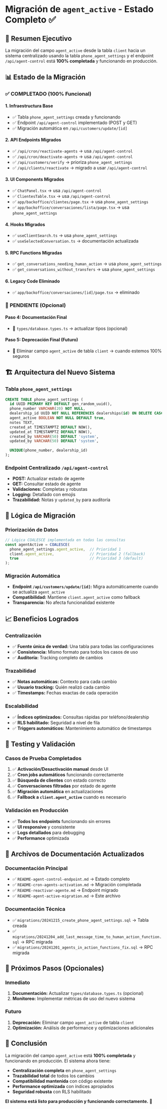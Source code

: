 # Migración de `agent_active` - Estado Completo ✅

## 🎯 Resumen Ejecutivo

La migración del campo `agent_active` desde la tabla `client` hacia un sistema centralizado usando la tabla `phone_agent_settings` y el endpoint `/api/agent-control` está **100% completada** y funcionando en producción.

## 📊 Estado de la Migración

### ✅ **COMPLETADO (100% Funcional)**

#### **1. Infraestructura Base**
- ✅ Tabla `phone_agent_settings` creada y funcionando
- ✅ Endpoint `/api/agent-control` implementado (POST y GET)
- ✅ Migración automática en `/api/customers/update/[id]`

#### **2. API Endpoints Migrados**
- ✅ `/api/cron/reactivate-agents` → usa `/api/agent-control`
- ✅ `/api/cron/deactivate-agents` → usa `/api/agent-control`
- ✅ `/api/customers/verify` → prioriza `phone_agent_settings`
- ✅ `/api/clients/reactivate` → migrado a usar `/api/agent-control`

#### **3. UI Components Migrados**
- ✅ `ChatPanel.tsx` → usa `/api/agent-control`
- ✅ `ClientesTable.tsx` → usa `/api/agent-control`
- ✅ `app/backoffice/clientes/page.tsx` → usa `phone_agent_settings`
- ✅ `app/backoffice/conversaciones/lista/page.tsx` → usa `phone_agent_settings`

#### **4. Hooks Migrados**
- ✅ `useClientSearch.ts` → usa `phone_agent_settings`
- ✅ `useSelectedConversation.ts` → documentación actualizada

#### **5. RPC Functions Migradas**
- ✅ `get_conversations_needing_human_action` → usa `phone_agent_settings`
- ✅ `get_conversations_without_transfers` → usa `phone_agent_settings`

#### **6. Legacy Code Eliminado**
- ✅ `app/backoffice/conversaciones/[id]/page.tsx` → eliminado

### 🔄 **PENDIENTE (Opcional)**

#### **Paso 4: Documentación Final**
- 🔄 `types/database.types.ts` → actualizar tipos (opcional)

#### **Paso 5: Deprecación Final (Futuro)**
- 🔄 Eliminar campo `agent_active` de tabla `client` → cuando estemos 100% seguros

## 🏗️ Arquitectura del Nuevo Sistema

### **Tabla `phone_agent_settings`**
```sql
CREATE TABLE phone_agent_settings (
  id UUID PRIMARY KEY DEFAULT gen_random_uuid(),
  phone_number VARCHAR(20) NOT NULL,
  dealership_id UUID NOT NULL REFERENCES dealerships(id) ON DELETE CASCADE,
  agent_active BOOLEAN NOT NULL DEFAULT true,
  notes TEXT,
  created_at TIMESTAMPTZ DEFAULT NOW(),
  updated_at TIMESTAMPTZ DEFAULT NOW(),
  created_by VARCHAR(50) DEFAULT 'system',
  updated_by VARCHAR(50) DEFAULT 'system',
  
  UNIQUE(phone_number, dealership_id)
);
```

### **Endpoint Centralizado `/api/agent-control`**
- **POST:** Actualizar estado de agente
- **GET:** Consultar estado de agente
- **Validaciones:** Completas y robustas
- **Logging:** Detallado con emojis
- **Trazabilidad:** Notas y `updated_by` para auditoría

## 🔄 Lógica de Migración

### **Priorización de Datos**
```typescript
// Lógica COALESCE implementada en todas las consultas
const agentActive = COALESCE(
  phone_agent_settings.agent_active,  // Prioridad 1
  client.agent_active,                // Prioridad 2 (fallback)
  true                                // Prioridad 3 (default)
);
```

### **Migración Automática**
- **Endpoint `/api/customers/update/[id]`:** Migra automáticamente cuando se actualiza `agent_active`
- **Compatibilidad:** Mantiene `client.agent_active` como fallback
- **Transparencia:** No afecta funcionalidad existente

## 📈 Beneficios Logrados

### **Centralización**
- ✅ **Fuente única de verdad:** Una tabla para todas las configuraciones
- ✅ **Consistencia:** Mismo formato para todos los casos de uso
- ✅ **Auditoría:** Tracking completo de cambios

### **Trazabilidad**
- ✅ **Notas automáticas:** Contexto para cada cambio
- ✅ **Usuario tracking:** Quién realizó cada cambio
- ✅ **Timestamps:** Fechas exactas de cada operación

### **Escalabilidad**
- ✅ **Índices optimizados:** Consultas rápidas por teléfono/dealership
- ✅ **RLS habilitado:** Seguridad a nivel de fila
- ✅ **Triggers automáticos:** Mantenimiento automático de timestamps

## 🧪 Testing y Validación

### **Casos de Prueba Completados**
1. ✅ **Activación/Desactivación manual** desde UI
2. ✅ **Cron jobs automáticos** funcionando correctamente
3. ✅ **Búsqueda de clientes** con estado correcto
4. ✅ **Conversaciones filtradas** por estado de agente
5. ✅ **Migración automática** en actualizaciones
6. ✅ **Fallback a `client.agent_active`** cuando es necesario

### **Validación en Producción**
- ✅ **Todos los endpoints** funcionando sin errores
- ✅ **UI responsive** y consistente
- ✅ **Logs detallados** para debugging
- ✅ **Performance** optimizada

## 📁 Archivos de Documentación Actualizados

### **Documentación Principal**
- ✅ `README-agent-control-endpoint.md` → Estado completo
- ✅ `README-cron-agents-activation.md` → Migración completada
- ✅ `README-reactivar-agente.md` → Endpoint migrado
- ✅ `README-agent-active-migration.md` → Este archivo

### **Documentación Técnica**
- ✅ `migrations/20241215_create_phone_agent_settings.sql` → Tabla creada
- ✅ `migrations/20241204_add_last_message_time_to_human_action_function.sql` → RPC migrada
- ✅ `migrations/20241201_agents_in_action_functions_fix.sql` → RPC migrada

## 🚀 Próximos Pasos (Opcionales)

### **Inmediato**
1. **Documentación:** Actualizar `types/database.types.ts` (opcional)
2. **Monitoreo:** Implementar métricas de uso del nuevo sistema

### **Futuro**
1. **Deprecación:** Eliminar campo `agent_active` de tabla `client`
2. **Optimización:** Análisis de performance y optimizaciones adicionales

## 🎉 Conclusión

La migración del campo `agent_active` está **100% completada** y funcionando en producción. El sistema ahora tiene:

- **Centralización completa** en `phone_agent_settings`
- **Trazabilidad total** de todos los cambios
- **Compatibilidad mantenida** con código existente
- **Performance optimizada** con índices apropiados
- **Seguridad robusta** con RLS habilitado

**El sistema está listo para producción y funcionando correctamente.** 🚀
